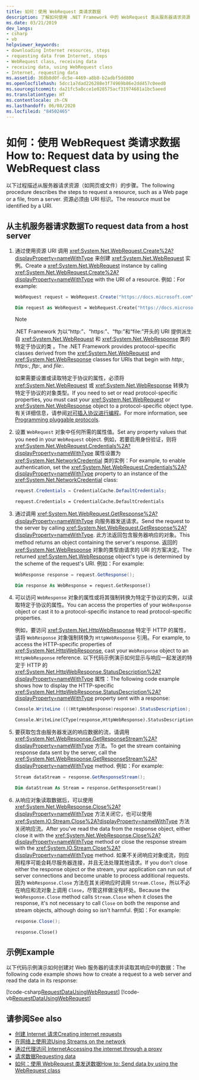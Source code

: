 ```yaml
---
title: 如何：使用 WebRequest 类请求数据
description: 了解如何使用 .NET Framework 中的 WebRequest 类从服务器请求资源（如网页或文件）。
ms.date: 03/21/2019
dev_langs:
- csharp
- vb
helpviewer_keywords:
- downloading Internet resources, steps
- requesting data from Internet, steps
- WebRequest class, receiving data
- receiving data, using WebRequest class
- Internet, requesting data
ms.assetid: 368b8d0f-dc5e-4469-a8b8-b2adbf5dd800
ms.openlocfilehash: 5dcc1a7dad226288e3f74969b86e2dd457c0eed0
ms.sourcegitcommit: da21fc5a8cce1e028575acf31974681a1bc5aeed
ms.translationtype: HT
ms.contentlocale: zh-CN
ms.lasthandoff: 06/08/2020
ms.locfileid: "84502465"
---
```

# <a name="how-to-request-data-by-using-the-webrequest-class"></a><span data-ttu-id="09946-103">如何：使用 WebRequest 类请求数据</span><span class="sxs-lookup"><span data-stu-id="09946-103">How to: Request data by using the WebRequest class</span></span>

<span data-ttu-id="09946-104">以下过程描述从服务器请求资源（如网页或文件）的步骤。</span><span class="sxs-lookup"><span data-stu-id="09946-104">The following procedure describes the steps to request a resource, such as a Web page or a file, from a server.</span></span> <span data-ttu-id="09946-105">资源必须由 URI 标识。</span><span class="sxs-lookup"><span data-stu-id="09946-105">The resource must be identified by a URI.</span></span>

## <a name="to-request-data-from-a-host-server"></a><span data-ttu-id="09946-106">从主机服务器请求数据</span><span class="sxs-lookup"><span data-stu-id="09946-106">To request data from a host server</span></span>

1. <span data-ttu-id="09946-107">通过使用资源 URI 调用 <xref:System.Net.WebRequest.Create%2A?displayProperty=nameWithType> 来创建 <xref:System.Net.WebRequest> 实例。</span><span class="sxs-lookup"><span data-stu-id="09946-107">Create a <xref:System.Net.WebRequest> instance by calling <xref:System.Net.WebRequest.Create%2A?displayProperty=nameWithType> with the URI of a resource.</span></span> <span data-ttu-id="09946-108">例如：</span><span class="sxs-lookup"><span data-stu-id="09946-108">For example:</span></span>

    ```csharp
    WebRequest request = WebRequest.Create("https://docs.microsoft.com");
    ```

    ```vb
    Dim request as WebRequest = WebRequest.Create("https://docs.microsoft.com")
    ```

    > [!NOTE]
    > <span data-ttu-id="09946-109">.NET Framework 为以“http:”、“https:”、“ftp:”和“file:”开头的 URI 提供派生自 <xref:System.Net.WebRequest> 和 <xref:System.Net.WebResponse> 类的特定于协议的类   。</span><span class="sxs-lookup"><span data-stu-id="09946-109">The .NET Framework provides protocol-specific classes derived from the <xref:System.Net.WebRequest> and <xref:System.Net.WebResponse> classes for URIs that begin with *http:*, *https:*, *ftp:*, and *file:*.</span></span>

    <span data-ttu-id="09946-110">如果需要设置或读取特定于协议的属性，必须将 <xref:System.Net.WebRequest> 或 <xref:System.Net.WebResponse> 转换为特定于协议的对象类型。</span><span class="sxs-lookup"><span data-stu-id="09946-110">If you need to set or read protocol-specific properties, you must cast your <xref:System.Net.WebRequest> or <xref:System.Net.WebResponse> object to a protocol-specific object type.</span></span> <span data-ttu-id="09946-111">有关详细信息，请参阅[对可插入协议进行编程](programming-pluggable-protocols.md)。</span><span class="sxs-lookup"><span data-stu-id="09946-111">For more information, see [Programming pluggable protocols](programming-pluggable-protocols.md).</span></span>

2. <span data-ttu-id="09946-112">设置 `WebRequest` 对象中任何所需的属性值。</span><span class="sxs-lookup"><span data-stu-id="09946-112">Set any property values that you need in your `WebRequest` object.</span></span> <span data-ttu-id="09946-113">例如，若要启用身份验证，则将 <xref:System.Net.WebRequest.Credentials%2A?displayProperty=nameWithType> 属性设置为 <xref:System.Net.NetworkCredential> 类的实例：</span><span class="sxs-lookup"><span data-stu-id="09946-113">For example, to enable authentication, set the <xref:System.Net.WebRequest.Credentials%2A?displayProperty=nameWithType> property to an instance of the <xref:System.Net.NetworkCredential> class:</span></span>

    ```csharp
    request.Credentials = CredentialCache.DefaultCredentials;
    ```

    ```vb
    request.Credentials = CredentialCache.DefaultCredentials
    ```

3. <span data-ttu-id="09946-114">通过调用 <xref:System.Net.WebRequest.GetResponse%2A?displayProperty=nameWithType> 向服务器发送请求。</span><span class="sxs-lookup"><span data-stu-id="09946-114">Send the request to the server by calling <xref:System.Net.WebRequest.GetResponse%2A?displayProperty=nameWithType>.</span></span> <span data-ttu-id="09946-115">此方法返回包含服务器响应的对象。</span><span class="sxs-lookup"><span data-stu-id="09946-115">This method returns an object containing the server's response.</span></span> <span data-ttu-id="09946-116">返回的 <xref:System.Net.WebResponse> 对象的类型由请求的 URI 的方案决定。</span><span class="sxs-lookup"><span data-stu-id="09946-116">The returned <xref:System.Net.WebResponse> object's type is determined by the scheme of the request's URI.</span></span> <span data-ttu-id="09946-117">例如：</span><span class="sxs-lookup"><span data-stu-id="09946-117">For example:</span></span>

    ```csharp
    WebResponse response = request.GetResponse();
    ```

    ```vb
    Dim response As WebResponse = request.GetResponse()
    ```

4. <span data-ttu-id="09946-118">可以访问 `WebResponse` 对象的属性或将其强制转换为特定于协议的实例，以读取特定于协议的属性。</span><span class="sxs-lookup"><span data-stu-id="09946-118">You can access the properties of your `WebResponse` object or cast it to a protocol-specific instance to read protocol-specific properties.</span></span>

    <span data-ttu-id="09946-119">例如，要访问 <xref:System.Net.HttpWebResponse> 特定于 HTTP 的属性，请将 `WebResponse` 对象强制转换为 `HttpWebResponse` 引用。</span><span class="sxs-lookup"><span data-stu-id="09946-119">For example, to access the HTTP-specific properties of <xref:System.Net.HttpWebResponse>, cast your `WebResponse` object to an `HttpWebResponse` reference.</span></span> <span data-ttu-id="09946-120">以下代码示例演示如何显示与响应一起发送的特定于 HTTP 的 <xref:System.Net.HttpWebResponse.StatusDescription%2A?displayProperty=nameWithType> 属性：</span><span class="sxs-lookup"><span data-stu-id="09946-120">The following code example shows how to display the HTTP-specific <xref:System.Net.HttpWebResponse.StatusDescription%2A?displayProperty=nameWithType> property sent with a response:</span></span>

    ```csharp
    Console.WriteLine (((HttpWebResponse)response).StatusDescription);
    ```

    ```vb
    Console.WriteLine(CType(response,HttpWebResponse).StatusDescription)
    ```

5. <span data-ttu-id="09946-121">要获取包含由服务器发送的响应数据的流，请调用 <xref:System.Net.WebResponse.GetResponseStream%2A?displayProperty=nameWithType> 方法。</span><span class="sxs-lookup"><span data-stu-id="09946-121">To get the stream containing response data sent by the server, call the <xref:System.Net.WebResponse.GetResponseStream%2A?displayProperty=nameWithType> method.</span></span> <span data-ttu-id="09946-122">例如：</span><span class="sxs-lookup"><span data-stu-id="09946-122">For example:</span></span>

    ```csharp
    Stream dataStream = response.GetResponseStream();
    ```

    ```vb
    Dim dataStream As Stream = response.GetResponseStream()
    ```

6. <span data-ttu-id="09946-123">从响应对象读取数据后，可以使用 <xref:System.Net.WebResponse.Close%2A?displayProperty=nameWithType> 方法关闭它，也可以使用 <xref:System.IO.Stream.Close%2A?displayProperty=nameWithType> 方法关闭响应流。</span><span class="sxs-lookup"><span data-stu-id="09946-123">After you've read the data from the response object, either close it with the <xref:System.Net.WebResponse.Close%2A?displayProperty=nameWithType> method or close the response stream with the <xref:System.IO.Stream.Close%2A?displayProperty=nameWithType> method.</span></span> <span data-ttu-id="09946-124">如果不关闭响应对象或流，则应用程序可能会耗尽服务器连接，并且无法处理其他请求。</span><span class="sxs-lookup"><span data-stu-id="09946-124">If you don't close either the response object or the stream, your application can run out of server connections and become unable to process additional requests.</span></span> <span data-ttu-id="09946-125">因为 `WebResponse.Close` 方法在其关闭响应时调用 `Stream.Close`，所以不必在响应和流对象上调用 `Close`，尽管这样做没有坏处。</span><span class="sxs-lookup"><span data-stu-id="09946-125">Because the `WebResponse.Close` method calls `Stream.Close` when it closes the response, it's not necessary to call `Close` on both the response and stream objects, although doing so isn't harmful.</span></span> <span data-ttu-id="09946-126">例如：</span><span class="sxs-lookup"><span data-stu-id="09946-126">For example:</span></span>

    ```csharp
    response.Close();
    ```

    ```vb
    response.Close()
    ```

## <a name="example"></a><span data-ttu-id="09946-127">示例</span><span class="sxs-lookup"><span data-stu-id="09946-127">Example</span></span>

<span data-ttu-id="09946-128">以下代码示例演示如何创建对 Web 服务器的请求并读取其响应中的数据：</span><span class="sxs-lookup"><span data-stu-id="09946-128">The following code example shows how to create a request to a web server and read the data in its response:</span></span>

[!code-csharp[RequestDataUsingWebRequest](../../../samples/snippets/csharp/VS_Snippets_Network/RequestDataUsingWebRequest/cs/WebRequestGetExample.cs)]
[!code-vb[RequestDataUsingWebRequest](../../../samples/snippets/visualbasic/VS_Snippets_Network/RequestDataUsingWebRequest/vb/WebRequestGetExample.vb)]

## <a name="see-also"></a><span data-ttu-id="09946-129">请参阅</span><span class="sxs-lookup"><span data-stu-id="09946-129">See also</span></span>

- [<span data-ttu-id="09946-130">创建 Internet 请求</span><span class="sxs-lookup"><span data-stu-id="09946-130">Creating internet requests</span></span>](creating-internet-requests.md)
- [<span data-ttu-id="09946-131">在网络上使用流</span><span class="sxs-lookup"><span data-stu-id="09946-131">Using Streams on the network</span></span>](using-streams-on-the-network.md)
- [<span data-ttu-id="09946-132">通过代理访问 Internet</span><span class="sxs-lookup"><span data-stu-id="09946-132">Accessing the internet through a proxy</span></span>](accessing-the-internet-through-a-proxy.md)
- [<span data-ttu-id="09946-133">请求数据</span><span class="sxs-lookup"><span data-stu-id="09946-133">Requesting data</span></span>](requesting-data.md)
- [<span data-ttu-id="09946-134">如何：使用 WebRequest 类发送数据</span><span class="sxs-lookup"><span data-stu-id="09946-134">How to: Send data by using the WebRequest class</span></span>](how-to-send-data-using-the-webrequest-class.md)
